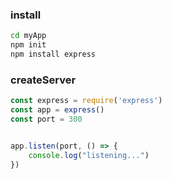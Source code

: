 ### install
```bash
cd myApp
npm init
npm install express
```

### createServer
```js
const express = require('express')
const app = express()
const port = 300


app.listen(port, () => {
    console.log("listening...")
})
```